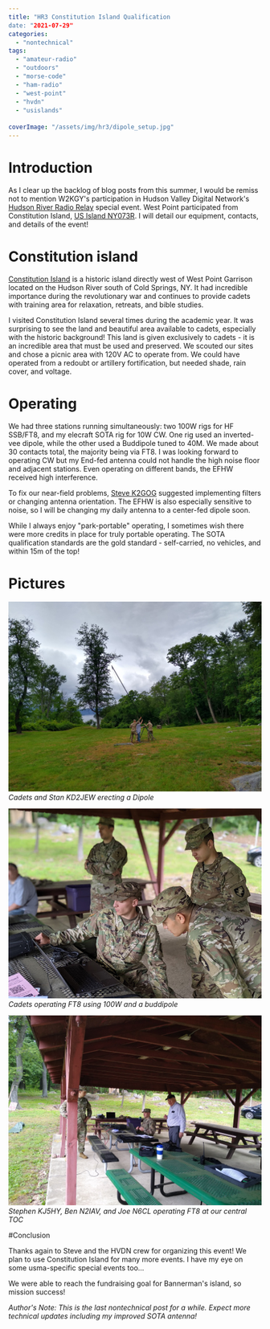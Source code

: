 ```yaml
---
title: "HR3 Constitution Island Qualification
date: "2021-07-29"
categories:
  - "nontechnical"
tags:
  - "amateur-radio"
  - "outdoors"
  - "morse-code"
  - "ham-radio"
  - "west-point"
  - "hvdn"
  - "usislands"

coverImage: "/assets/img/hr3/dipole_setup.jpg"
---
```

# Introduction
As I clear up the backlog of blog posts from this summer, I would be remiss not to mention W2KGY's participation in Hudson Valley Digital Network's [Hudson River Radio Relay](https://hudsonriverradiorelay.com/for-radio-amateurs.html) special event. West Point participated from Constitution Island, [US Island NY073R](https://usislands.org/new-york/). I will detail our equipment, contacts, and details of the event!

# Constitution island

[Constitution Island](https://www.constitutionisland.org/) is a historic island directly west of West Point Garrison located on the Hudson River south of Cold Springs, NY. It had incredible importance during the revolutionary war and continues to provide cadets with training area for relaxation, retreats, and bible studies.

I visited Constitution Island several times during the academic year. It was surprising to see the land and beautiful area available to cadets, especially with the historic background! This land is given exclusively to cadets - it is an incredible area that must be used and preserved. We scouted our sites and chose a picnic area with 120V AC to operate from. We could have operated from a redoubt or artillery fortification, but needed shade, rain cover, and voltage.

# Operating

We had three stations running simultaneously: two 100W rigs for HF SSB/FT8, and my elecraft SOTA rig for 10W CW. One rig used an inverted-vee dipole, while the other used a Buddipole tuned to 40M. We made about 30 contacts total, the majority being via FT8. I was looking forward to operating CW but my End-fed antenna could not handle the high noise floor and adjacent stations. Even operating on different bands, the EFHW received high interference.

To fix our near-field problems, [Steve K2GOG](https://hvdn.org/) suggested implementing filters or changing antenna orientation. The EFHW is also especially sensitive to noise, so I will be changing my daily antenna to a center-fed dipole soon.

While I always enjoy "park-portable" operating, I sometimes wish there were more credits in place for truly portable operating. The SOTA qualification standards are the gold standard - self-carried, no vehicles, and within 15m of the top!

# Pictures

![Dipole Setup](/assets/img/hr3/dipole_setup.jpg)
_Cadets and Stan KD2JEW erecting a Dipole_

![Cadet Operating](/assets/img/hr3/cadet_operating.jpg)
_Cadets operating FT8 using 100W and a buddipole_

![Operating](/assets/img/hr3/table_operating.jpg)
_Stephen KJ5HY, Ben N2IAV, and Joe N6CL operating FT8 at our central TOC_

#Conclusion

Thanks again to Steve and the HVDN crew for organizing this event! We plan to use Constitution Island for many more events. I have my eye on some usma-specific special events too...

We were able to reach the fundraising goal for Bannerman's island, so mission success!

_Author's Note: This is the last nontechnical post for a while. Expect more technical updates including my improved SOTA antenna!_
